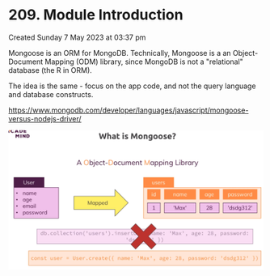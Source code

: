 # 209. Module Introduction
Created Sunday 7 May 2023 at 03:37 pm

Mongoose is an ORM for MongoDB. Technically, Mongoose is a an Object-Document Mapping (ODM) library, since MongoDB is not a "relational" database (the R in ORM).

The idea is the same - focus on the app code, and not the query language and database constructs.

https://www.mongodb.com/developer/languages/javascript/mongoose-versus-nodejs-driver/

![](/assets/209_Module_Introduction-image-1.png)